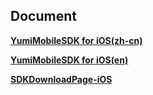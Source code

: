## Document

[**YumiMobileSDK for iOS(zh-cn)**](https://github.com/yumimobi/YumiMobileSDKDemo-iOS/blob/master/normalDocuments/YumiMobileSDK%20for%20iOS(zh-cn).md)

[**YumiMobileSDK for iOS(en)**](https://github.com/yumimobi/YumiMobileSDKDemo-iOS/blob/master/normalDocuments/YumiMobileSDK%20for%20iOS(en).md)

[**SDKDownloadPage-iOS**](https://github.com/yumimobi/YumiMobileSDKDemo-iOS/blob/master/normalDocuments/iOSDownloadPage.md)